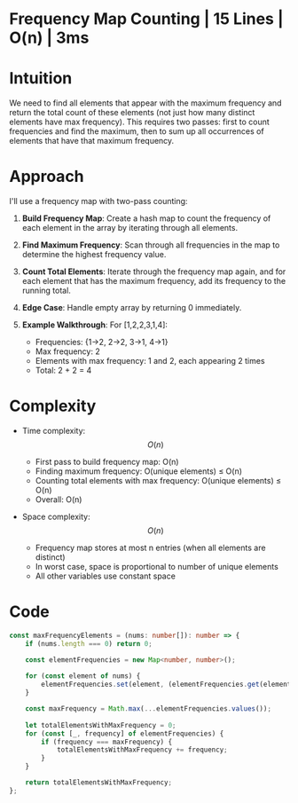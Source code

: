 # Frequency Map Counting | 15 Lines | O(n) | 3ms

# Intuition
We need to find all elements that appear with the maximum frequency and return the total count of these elements (not just how many distinct elements have max frequency). This requires two passes: first to count frequencies and find the maximum, then to sum up all occurrences of elements that have that maximum frequency.

# Approach
I'll use a frequency map with two-pass counting:

1. **Build Frequency Map**: Create a hash map to count the frequency of each element in the array by iterating through all elements.

2. **Find Maximum Frequency**: Scan through all frequencies in the map to determine the highest frequency value.

3. **Count Total Elements**: Iterate through the frequency map again, and for each element that has the maximum frequency, add its frequency to the running total.

4. **Edge Case**: Handle empty array by returning 0 immediately.

5. **Example Walkthrough**: For [1,2,2,3,1,4]:
   - Frequencies: {1→2, 2→2, 3→1, 4→1}
   - Max frequency: 2
   - Elements with max frequency: 1 and 2, each appearing 2 times
   - Total: 2 + 2 = 4

# Complexity
- Time complexity: $$O(n)$$
  - First pass to build frequency map: O(n)
  - Finding maximum frequency: O(unique elements) ≤ O(n)
  - Counting total elements with max frequency: O(unique elements) ≤ O(n)
  - Overall: O(n)

- Space complexity: $$O(n)$$
  - Frequency map stores at most n entries (when all elements are distinct)
  - In worst case, space is proportional to number of unique elements
  - All other variables use constant space

# Code
```typescript []
const maxFrequencyElements = (nums: number[]): number => {
    if (nums.length === 0) return 0;

    const elementFrequencies = new Map<number, number>();
    
    for (const element of nums) {
        elementFrequencies.set(element, (elementFrequencies.get(element) || 0) + 1);
    }

    const maxFrequency = Math.max(...elementFrequencies.values());
    
    let totalElementsWithMaxFrequency = 0;
    for (const [_, frequency] of elementFrequencies) {
        if (frequency === maxFrequency) {
            totalElementsWithMaxFrequency += frequency;
        }
    }

    return totalElementsWithMaxFrequency;
};
```